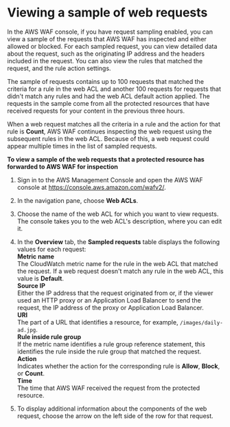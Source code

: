 # Viewing a sample of web requests<a name="web-acl-testing-view-sample"></a>

In the AWS WAF console, if you have request sampling enabled, you can view a sample of the requests that AWS WAF has inspected and either allowed or blocked\. For each sampled request, you can view detailed data about the request, such as the originating IP address and the headers included in the request\. You can also view the rules that matched the request, and the rule action settings\.

The sample of requests contains up to 100 requests that matched the criteria for a rule in the web ACL and another 100 requests for requests that didn't match any rules and had the web ACL default action applied\. The requests in the sample come from all the protected resources that have received requests for your content in the previous three hours\. 

When a web request matches all the criteria in a rule and the action for that rule is **Count**, AWS WAF continues inspecting the web request using the subsequent rules in the web ACL\. Because of this, a web request could appear multiple times in the list of sampled requests\. 

**To view a sample of the web requests that a protected resource has forwarded to AWS WAF for inspection**

1. Sign in to the AWS Management Console and open the AWS WAF console at [https://console\.aws\.amazon\.com/wafv2/](https://console.aws.amazon.com/wafv2/)\. 

1. In the navigation pane, choose **Web ACLs**\.

1. Choose the name of the web ACL for which you want to view requests\. The console takes you to the web ACL's description, where you can edit it\.

1. In the **Overview** tab, the **Sampled requests** table displays the following values for each request:  
**Metric name**  
The CloudWatch metric name for the rule in the web ACL that matched the request\. If a web request doesn't match any rule in the web ACL, this value is **Default**\.  
**Source IP**  
Either the IP address that the request originated from or, if the viewer used an HTTP proxy or an Application Load Balancer to send the request, the IP address of the proxy or Application Load Balancer\.   
**URI**  
The part of a URL that identifies a resource, for example, `/images/daily-ad.jpg`\.  
**Rule inside rule group**  
If the metric name identifies a rule group reference statement, this identifies the rule inside the rule group that matched the request\.   
**Action**  
Indicates whether the action for the corresponding rule is **Allow**, **Block**, or **Count**\.  
**Time**  
The time that AWS WAF received the request from the protected resource\. 

1. To display additional information about the components of the web request, choose the arrow on the left side of the row for that request\. 